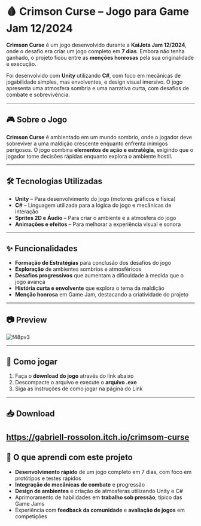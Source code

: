 # 🩸 Crimson Curse – Jogo para Game Jam 12/2024

**Crimson Curse** é um jogo desenvolvido durante a **KaiJota Jam 12/2024**, onde o desafio era criar um jogo completo em **7 dias**. Embora não tenha ganhado, o projeto ficou entre as **menções honrosas** pela sua originalidade e execução.

Foi desenvolvido com **Unity** utilizando **C#**, com foco em mecânicas de jogabilidade simples, mas envolventes, e design visual imersivo. O jogo apresenta uma atmosfera sombria e uma narrativa curta, com desafios de combate e sobrevivência.

---

## 🎮 Sobre o Jogo

**Crimson Curse** é ambientado em um mundo sombrio, onde o jogador deve sobreviver a uma maldição crescente enquanto enfrenta inimigos perigosos. O jogo combina **elementos de ação e estratégia**, exigindo que o jogador tome decisões rápidas enquanto explora o ambiente hostil.

---

## 🛠️ Tecnologias Utilizadas

- **Unity** – Para desenvolvimento do jogo (motores gráficos e física)  
- **C#** – Linguagem utilizada para a lógica do jogo e mecânicas de interação  
- **Sprites 2D e Áudio** – Para criar o ambiente e a atmosfera do jogo  
- **Animações e efeitos** – Para melhorar a experiência visual e sonora

---

## ✨ Funcionalidades

- **Formação de Estratégias** para conclusão dos desafios do jogo  
- **Exploração** de ambientes sombrios e atmosféricos  
- **Desafios progressivos** que aumentam a dificuldade à medida que o jogo avança  
- **História curta e envolvente** que explora o tema da maldição  
- **Menção honrosa** em Game Jam, destacando a criatividade do projeto

---

## 📷 Preview
![f48pv3](https://github.com/user-attachments/assets/4468de19-55f9-4a41-b387-c161bbb52566)

---

## 🚀 Como jogar

1. Faça o **download do jogo** através do link abaixo
2. Descompacte o arquivo e execute o **arquivo .exe**
3. Siga as instruções de como jogar na página do Link

---

## 📥 Download
https://gabriell-rossolon.itch.io/crimsom-curse
---

## 📌 O que aprendi com este projeto

- **Desenvolvimento rápido** de um jogo completo em 7 dias, com foco em protótipos e testes rápidos  
- **Integração de mecânicas de combate** e progressão  
- **Design de ambientes** e criação de atmosferas utilizando Unity e C#  
- Aprimoramento de habilidades em **trabalho sob pressão**, típico das Game Jams  
- Experiência com **feedback da comunidade** e **avaliação de jogos** em competições

